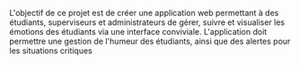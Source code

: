 L'objectif de ce projet est de créer une application web permettant à des
étudiants, superviseurs et administrateurs de gérer, suivre et visualiser les
émotions des étudiants via une interface conviviale.
L'application doit permettre une gestion de l'humeur des étudiants, ainsi
que des alertes pour les situations critiques
